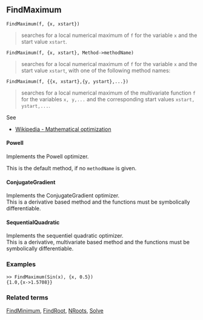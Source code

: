 ## FindMaximum

```
FindMaximum(f, {x, xstart})
```

> searches for a local numerical maximum of `f` for the variable `x` and the start value `xstart`. 

```
FindMaximum(f, {x, xstart}, Method->methodName)
```

> searches for a local numerical maximum of `f` for the variable `x` and the start value `xstart`, with one of the following method names:

```
FindMaximum(f, {{x, xstart},{y, ystart},...})
```

> searches for a local numerical maximum of the multivariate function `f` for the variables `x, y,...` and the corresponding start values `xstart, ystart,...`. 

See
* [Wikipedia - Mathematical optimization](https://en.wikipedia.org/wiki/Mathematical_optimization)

#### Powell

Implements the Powell optimizer. 

This is the default method, if no `methodName` is given.

#### ConjugateGradient

Implements the ConjugateGradient optimizer.  
This is a derivative based method and the functions must be symbolically differentiable.

#### SequentialQuadratic

Implements the sequentiel quadratic optimizer.  
This is a derivative, multivariate based method and the functions must be symbolically differentiable.

### Examples

```
>> FindMaximum(Sin(x), {x, 0.5}) 
{1.0,{x->1.5708}}
```

### Related terms 
[FindMinimum](FindMinimum.md), [FindRoot](FindRoot.md), [NRoots](NRoots.md), [Solve](Solve.md)
  

